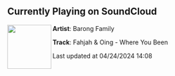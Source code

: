 ## Currently Playing on SoundCloud

[<img align="left" width="100" src="https://i1.sndcdn.com/artworks-Q5pinGSyxsqKjoZC-f2OmkQ-t500x500.jpg">](https://soundcloud.com/barongfamily/fahjah-oing-where-you-been?in=saxurn/sets/tmp2/)

**Artist**: Barong Family 

**Track**: Fahjah & Oing - Where You Been

Last updated at 04/24/2024 14:08
